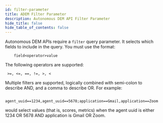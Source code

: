 ```yaml
---
id: filter-parameter
title: ADEM Filter Parameter
description: Autonomous DEM API Filter Parameter
hide_title: false
hide_table_of_contents: false
---
```


Autonomous DEM APIs require a `filter` query parameter.  It selects which fields to include in the
query. You must use the format:

```
    field<operator>value
```

The following operators are supported: 

```
 >=, <=, ==, !=, >, <
```

Multiple filters are supported, logically combined with semi-colon to describe AND, and a comma to
describe OR. For example:

```
    agent_uuid==1234,agent_uuid==5678;application==Gmail,application==Zoom
```

would select values (that is, scores, metrics) when the agent uuid is either 1234 OR 5678 AND application
is Gmail OR Zoom.
